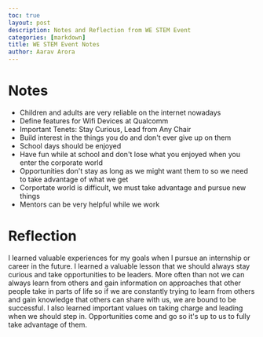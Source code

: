 ```yaml
---
toc: true
layout: post
description: Notes and Reflection from WE STEM Event
categories: [markdown]
title: WE STEM Event Notes
author: Aarav Arora
---
```


# Notes #
- Children and adults are very reliable on the internet nowadays
- Define features for Wifi Devices at Qualcomm
- Important Tenets: Stay Curious, Lead from Any Chair
- Build interest in the things you do and don't ever give up on them
- School days should be enjoyed 
- Have fun while at school and don't lose what you enjoyed when you enter the corporate world
- Opportunities don't stay as long as we might want them to so we need to take advantage of what we get
- Corportate world is difficult, we must take advantage and pursue new things 
- Mentors can be very helpful while we work

# Reflection #
I learned valuable experiences for my goals when I pursue an internship or career in the future. I learned a valuable lesson that we should always stay curious and take opportunities to be leaders. More often than not we can always learn from others and gain information on approaches that other people take in parts of life so if we are constantly trying to learn from others and gain knowledge that others can share with us, we are bound to be successful. I also learned important values on taking charge and leading when we should step in. Opportunities come and go so it's up to us to fully take advantage of them.